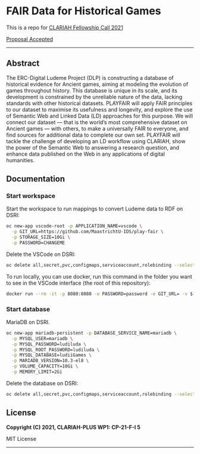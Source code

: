 # FAIR Data for Historical Games

This is a repo for [CLARIAH Fellowship Call 2021](https://www.clariah.nl/news/clariah-fellowship-call-2021)

[Proposal Accepted](files/CLARIAH-F-2021_paper.pdf)

---

## Abstract

The ERC-Digital Ludeme Project (DLP) is constructing a database of historical evidence for Ancient games, aiming at modeling the evolution of games throughout history. This database is unique in its scale, and its development is constrained by the unreliable nature of the data, lacking standards with other historical datasets. PLAYFAIR will apply FAIR principles to our dataset to maximise its usefulness and longevity, and explore the use of Semantic Web and Linked Data (LD) approaches for this purpose.
We will connect our dataset — that is the world’s most comprehensive dataset on Ancient games — with others, to make a universally FAIR to everyone, and find sources for additional data to complete our own set.
PLAYFAIR will tackle the challenge of developing an LD workflow using CLARIAH, show the power of the Semantic Web to answering a research question, and enhance data published on the Web in any applications of digital humanities.

## Documentation



### Start workspace

Start the workspace to run mappings to convert Ludeme data to RDF on DSRI:

```bash
oc new-app vscode-root -p APPLICATION_NAME=vscode \
  -p GIT_URL=https://github.com/MaastrichtU-IDS/play-fair \
  -p STORAGE_SIZE=10Gi \
  -p PASSWORD=CHANGEME
```

Delete the VSCode on DSRI:

```bash
oc delete all,secret,pvc,configmaps,serviceaccount,rolebinding --selector app=vscode
```

To run locally, you can use docker, run this command in the folder you want to see in the VSCode interface (the root of this repository):

```bash
docker run --rm -it -p 8080:8080 -e PASSWORD=password -e GIT_URL= -v $(pwd):/home/coder/project ghcr.io/maastrichtu-ids/code-server:latest
```

### Start database

MariaDB on DSRI.

```bash
oc new-app mariadb-persistent -p DATABASE_SERVICE_NAME=mariadb \
  -p MYSQL_USER=mariadb \
  -p MYSQL_PASSWORD=ludiluda \
  -p MYSQL_ROOT_PASSWORD=ludiluda \
  -p MYSQL_DATABASE=ludiiGames \
  -p MARIADB_VERSION=10.3-el8 \
  -p VOLUME_CAPACITY=10Gi \
  -p MEMORY_LIMIT=2Gi
```

Delete the database on DSRI:

```bash
oc delete all,secret,pvc,configmaps,serviceaccount,rolebinding --selector template=mariadb-persistent-template
```

## License

**Copyright (C) 2021, CLARIAH-PLUS WP1: CP-21-F-I 5**

MIT License 

---

